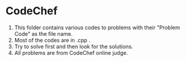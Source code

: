 # CodeChef
1. This folder contains various codes to problems with their "Problem Code" as the file name.
2. Most of the codes are in .cpp .
3. Try to solve first and then look for the solutions.
4. All problems are from CodeChef online judge.
